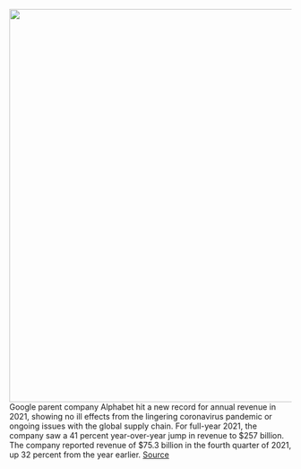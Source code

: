 <img src='https://cdn.vox-cdn.com/thumbor/68L79SH7OlcwW4UH3OPPlE7jRZg=/0x0:2040x1360/1200x800/filters:focal(857x517:1183x843)/cdn.vox-cdn.com/uploads/chorus_image/image/70459591/acastro_180130_1777_0001.0.jpg' width='700px' /><br/>
Google parent company Alphabet hit a new record for annual revenue in 2021, showing no ill effects from the lingering coronavirus pandemic or ongoing issues with the global supply chain. For full-year 2021, the company saw a 41 percent year-over-year jump in revenue to $257 billion. The company reported revenue of $75.3 billion in the fourth quarter of 2021, up 32 percent from the year earlier.
<a href='https://www.theverge.com/2022/2/1/22912196/google-alphabet-200-billion-annual-revenue-youtube-pixel-search'> Source <a/>